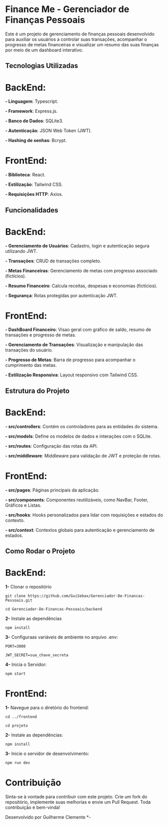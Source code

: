 # Finance Me - Gerenciador de Finanças Pessoais
Este é um projeto de gerenciamento de finanças pessoais desenvolvido para 
auxiliar os usuários a controlar suas transações, acompanhar o progresso de 
metas financeiras e visualizar um resumo das suas  finanças por meio de um 
dashboard interativo.

## Tecnologias Utilizadas
# BackEnd:

**- Linguagem**: Typescript.

**- Framework**: Express.js.

**- Banco de Dados**: SQLite3.

**- Autenticação**: JSON Web Token (JWT).

**- Hashing de senhas**: Bcrypt.

# FrontEnd:

**- Biblioteca**: React.

**- Estilização**: Tailwind CSS.

**- Requisições HTTP**: Axios.

## Funcionalidades
# BackEnd:

**- Gerenciamento de Usuários**: Cadastro, login e autenticação segura utilizando JWT.

**- Transações**: CRUD de transações completo.

**- Metas Financeiras**: Gerenciamento de metas com progresso associado (fictícios).

**- Resumo Financeiro**: Calcula receitas, despesas e economias (fictícios).

**- Segurança**: Rotas protegidas  por autenticação JWT.

# FrontEnd:

**- DashBoard Financeiro**: Visao geral com gráfico de saldo, resumo de transações e progresso de metas.

**- Gerenciamento de Transações**: Visualização e manipulação das transações do usuário.

**- Progresso de Metas**: Barra de progresso para acompanhar  o cumprimento das metas.

**- Estilização Responsiva**: Layout responsivo com Tailwind CSS.

## Estrutura do Projeto
# BackEnd:

**- src/controllers**: Contém os controladores para as entidades do sistema.

**- src/models**: Define  os modelos de dados e interações com o SQLite.

**- src/routes**: Configuração das rotas da API.

**- src/middleware**: Middleware para validação de JWT e proteção de rotas.

# FrontEnd:

**- src/pages**: Páginas principais da aplicação.

**- src/components**: Componentes reutilizáveis, como NavBar, Footer, Gráficos e Listas.

**- src/hooks**: Hooks personalizados para lidar com requisições e estados do contexto.

**- src/context**: Contextos globais para autenticação e gerenciamento de estados.

## Como Rodar o Projeto
# BackEnd:

**1-** Clonar o repositório

``
git clone https://github.com/GuiSebax/Gerenciador-De-Financas-Pessoais.git
``

``
cd Gerenciador-De-Financas-Pessoais/backend
``

**2-** Instale as dependências

`npm install`

**3-** Configuraas variáveis de ambiente no arquivo .env:

``
PORT=3000
``

``
JWT_SECRET=sua_chave_secreta
``

**4-** Inicia o Servidor:

`npm start`

# FrontEnd:

**1-** Navegue para o diretório do frontend:

``
cd ../frontend
``

``
cd projeto
``

**2-** Instale as dependências:

`npm install`

**3-** Inicie o servidor de desenvolvimento:

`npm run dev`

# Contribuição
Sinta-se à vontade para contribuir com este projeto. Crie um fork do repositório, implemente suas melhorias e envie um Pull Request. Toda contribuição é bem-vinda!

Desenvolvido por Guilherme Clemente *-

